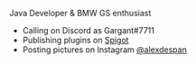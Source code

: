 Java Developer & BMW GS enthusiast

- Calling on Discord as Gargant#7711
- Publishing plugins on [Spigot](https://www.spigotmc.org/members/gargant0373.576744/)
- Posting pictures on Instagram [@alexdespan](https://www.instagram.com/alexdespan/)

